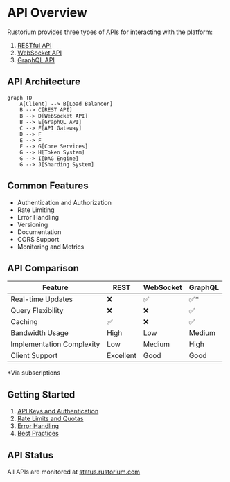 # API Overview

Rustorium provides three types of APIs for interacting with the platform:

1. [RESTful API](rest.md)
2. [WebSocket API](websocket.md)
3. [GraphQL API](graphql.md)

## API Architecture

```mermaid
graph TD
    A[Client] --> B[Load Balancer]
    B --> C[REST API]
    B --> D[WebSocket API]
    B --> E[GraphQL API]
    C --> F[API Gateway]
    D --> F
    E --> F
    F --> G[Core Services]
    G --> H[Token System]
    G --> I[DAG Engine]
    G --> J[Sharding System]
```

## Common Features

- Authentication and Authorization
- Rate Limiting
- Error Handling
- Versioning
- Documentation
- CORS Support
- Monitoring and Metrics

## API Comparison

| Feature | REST | WebSocket | GraphQL |
|---------|------|-----------|---------|
| Real-time Updates | ❌ | ✅ | ✅* |
| Query Flexibility | ❌ | ❌ | ✅ |
| Caching | ✅ | ❌ | ✅ |
| Bandwidth Usage | High | Low | Medium |
| Implementation Complexity | Low | Medium | High |
| Client Support | Excellent | Good | Good |

*Via subscriptions

## Getting Started

1. [API Keys and Authentication](authentication.md)
2. [Rate Limits and Quotas](rate-limits.md)
3. [Error Handling](error-handling.md)
4. [Best Practices](best-practices.md)

## API Status

All APIs are monitored at [status.rustorium.com](https://status.rustorium.com)